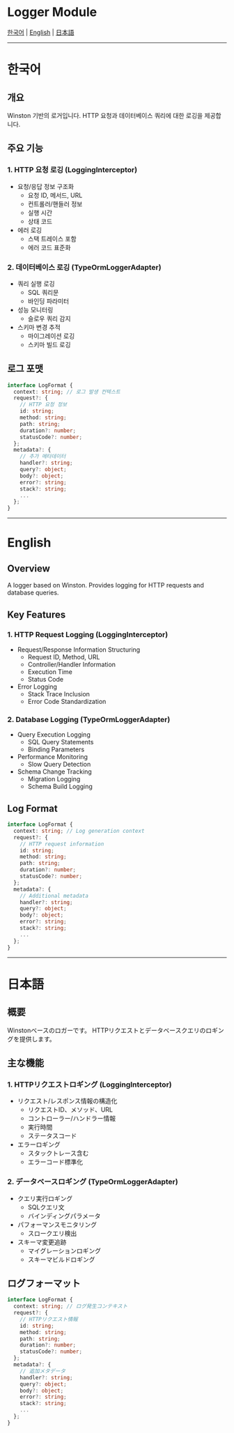 # Logger Module

[한국어](#한국어) | [English](#english) | [日本語](#日本語)

---

# 한국어

## 개요

Winston 기반의 로거입니다.
HTTP 요청과 데이터베이스 쿼리에 대한 로깅을 제공합니다.

## 주요 기능

### 1. HTTP 요청 로깅 (LoggingInterceptor)

- 요청/응답 정보 구조화
  - 요청 ID, 메서드, URL
  - 컨트롤러/핸들러 정보
  - 실행 시간
  - 상태 코드
- 에러 로깅
  - 스택 트레이스 포함
  - 에러 코드 표준화

### 2. 데이터베이스 로깅 (TypeOrmLoggerAdapter)

- 쿼리 실행 로깅
  - SQL 쿼리문
  - 바인딩 파라미터
- 성능 모니터링
  - 슬로우 쿼리 감지
- 스키마 변경 추적
  - 마이그레이션 로깅
  - 스키마 빌드 로깅

## 로그 포맷

```typescript
interface LogFormat {
  context: string; // 로그 발생 컨텍스트
  request?: {
    // HTTP 요청 정보
    id: string;
    method: string;
    path: string;
    duration?: number;
    statusCode?: number;
  };
  metadata?: {
    // 추가 메타데이터
    handler?: string;
    query?: object;
    body?: object;
    error?: string;
    stack?: string;
    ...
  };
}
```

---

# English

## Overview

A logger based on Winston.
Provides logging for HTTP requests and database queries.

## Key Features

### 1. HTTP Request Logging (LoggingInterceptor)

- Request/Response Information Structuring
  - Request ID, Method, URL
  - Controller/Handler Information
  - Execution Time
  - Status Code
- Error Logging
  - Stack Trace Inclusion
  - Error Code Standardization

### 2. Database Logging (TypeOrmLoggerAdapter)

- Query Execution Logging
  - SQL Query Statements
  - Binding Parameters
- Performance Monitoring
  - Slow Query Detection
- Schema Change Tracking
  - Migration Logging
  - Schema Build Logging

## Log Format

```typescript
interface LogFormat {
  context: string; // Log generation context
  request?: {
    // HTTP request information
    id: string;
    method: string;
    path: string;
    duration?: number;
    statusCode?: number;
  };
  metadata?: {
    // Additional metadata
    handler?: string;
    query?: object;
    body?: object;
    error?: string;
    stack?: string;
    ...
  };
}
```

---

# 日本語

## 概要

Winstonベースのロガーです。
HTTPリクエストとデータベースクエリのロギングを提供します。

## 主な機能

### 1. HTTPリクエストロギング (LoggingInterceptor)

- リクエスト/レスポンス情報の構造化
  - リクエストID、メソッド、URL
  - コントローラー/ハンドラー情報
  - 実行時間
  - ステータスコード
- エラーロギング
  - スタックトレース含む
  - エラーコード標準化

### 2. データベースロギング (TypeOrmLoggerAdapter)

- クエリ実行ロギング
  - SQLクエリ文
  - バインディングパラメータ
- パフォーマンスモニタリング
  - スロークエリ検出
- スキーマ変更追跡
  - マイグレーションロギング
  - スキーマビルドロギング

## ログフォーマット

```typescript
interface LogFormat {
  context: string; // ログ発生コンテキスト
  request?: {
    // HTTPリクエスト情報
    id: string;
    method: string;
    path: string;
    duration?: number;
    statusCode?: number;
  };
  metadata?: {
    // 追加メタデータ
    handler?: string;
    query?: object;
    body?: object;
    error?: string;
    stack?: string;
    ...
  };
}
```
